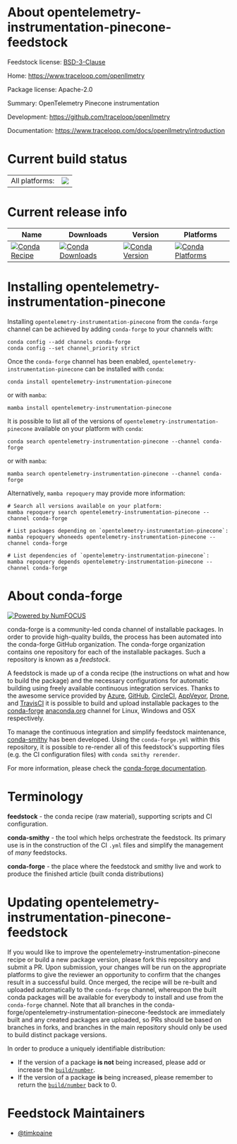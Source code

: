 About opentelemetry-instrumentation-pinecone-feedstock
======================================================

Feedstock license: [BSD-3-Clause](https://github.com/conda-forge/opentelemetry-instrumentation-pinecone-feedstock/blob/main/LICENSE.txt)

Home: https://www.traceloop.com/openllmetry

Package license: Apache-2.0

Summary: OpenTelemetry Pinecone instrumentation

Development: https://github.com/traceloop/openllmetry

Documentation: https://www.traceloop.com/docs/openllmetry/introduction

Current build status
====================


<table><tr><td>All platforms:</td>
    <td>
      <a href="https://dev.azure.com/conda-forge/feedstock-builds/_build/latest?definitionId=25152&branchName=main">
        <img src="https://dev.azure.com/conda-forge/feedstock-builds/_apis/build/status/opentelemetry-instrumentation-pinecone-feedstock?branchName=main">
      </a>
    </td>
  </tr>
</table>

Current release info
====================

| Name | Downloads | Version | Platforms |
| --- | --- | --- | --- |
| [![Conda Recipe](https://img.shields.io/badge/recipe-opentelemetry--instrumentation--pinecone-green.svg)](https://anaconda.org/conda-forge/opentelemetry-instrumentation-pinecone) | [![Conda Downloads](https://img.shields.io/conda/dn/conda-forge/opentelemetry-instrumentation-pinecone.svg)](https://anaconda.org/conda-forge/opentelemetry-instrumentation-pinecone) | [![Conda Version](https://img.shields.io/conda/vn/conda-forge/opentelemetry-instrumentation-pinecone.svg)](https://anaconda.org/conda-forge/opentelemetry-instrumentation-pinecone) | [![Conda Platforms](https://img.shields.io/conda/pn/conda-forge/opentelemetry-instrumentation-pinecone.svg)](https://anaconda.org/conda-forge/opentelemetry-instrumentation-pinecone) |

Installing opentelemetry-instrumentation-pinecone
=================================================

Installing `opentelemetry-instrumentation-pinecone` from the `conda-forge` channel can be achieved by adding `conda-forge` to your channels with:

```
conda config --add channels conda-forge
conda config --set channel_priority strict
```

Once the `conda-forge` channel has been enabled, `opentelemetry-instrumentation-pinecone` can be installed with `conda`:

```
conda install opentelemetry-instrumentation-pinecone
```

or with `mamba`:

```
mamba install opentelemetry-instrumentation-pinecone
```

It is possible to list all of the versions of `opentelemetry-instrumentation-pinecone` available on your platform with `conda`:

```
conda search opentelemetry-instrumentation-pinecone --channel conda-forge
```

or with `mamba`:

```
mamba search opentelemetry-instrumentation-pinecone --channel conda-forge
```

Alternatively, `mamba repoquery` may provide more information:

```
# Search all versions available on your platform:
mamba repoquery search opentelemetry-instrumentation-pinecone --channel conda-forge

# List packages depending on `opentelemetry-instrumentation-pinecone`:
mamba repoquery whoneeds opentelemetry-instrumentation-pinecone --channel conda-forge

# List dependencies of `opentelemetry-instrumentation-pinecone`:
mamba repoquery depends opentelemetry-instrumentation-pinecone --channel conda-forge
```


About conda-forge
=================

[![Powered by
NumFOCUS](https://img.shields.io/badge/powered%20by-NumFOCUS-orange.svg?style=flat&colorA=E1523D&colorB=007D8A)](https://numfocus.org)

conda-forge is a community-led conda channel of installable packages.
In order to provide high-quality builds, the process has been automated into the
conda-forge GitHub organization. The conda-forge organization contains one repository
for each of the installable packages. Such a repository is known as a *feedstock*.

A feedstock is made up of a conda recipe (the instructions on what and how to build
the package) and the necessary configurations for automatic building using freely
available continuous integration services. Thanks to the awesome service provided by
[Azure](https://azure.microsoft.com/en-us/services/devops/), [GitHub](https://github.com/),
[CircleCI](https://circleci.com/), [AppVeyor](https://www.appveyor.com/),
[Drone](https://cloud.drone.io/welcome), and [TravisCI](https://travis-ci.com/)
it is possible to build and upload installable packages to the
[conda-forge](https://anaconda.org/conda-forge) [anaconda.org](https://anaconda.org/)
channel for Linux, Windows and OSX respectively.

To manage the continuous integration and simplify feedstock maintenance,
[conda-smithy](https://github.com/conda-forge/conda-smithy) has been developed.
Using the ``conda-forge.yml`` within this repository, it is possible to re-render all of
this feedstock's supporting files (e.g. the CI configuration files) with ``conda smithy rerender``.

For more information, please check the [conda-forge documentation](https://conda-forge.org/docs/).

Terminology
===========

**feedstock** - the conda recipe (raw material), supporting scripts and CI configuration.

**conda-smithy** - the tool which helps orchestrate the feedstock.
                   Its primary use is in the construction of the CI ``.yml`` files
                   and simplify the management of *many* feedstocks.

**conda-forge** - the place where the feedstock and smithy live and work to
                  produce the finished article (built conda distributions)


Updating opentelemetry-instrumentation-pinecone-feedstock
=========================================================

If you would like to improve the opentelemetry-instrumentation-pinecone recipe or build a new
package version, please fork this repository and submit a PR. Upon submission,
your changes will be run on the appropriate platforms to give the reviewer an
opportunity to confirm that the changes result in a successful build. Once
merged, the recipe will be re-built and uploaded automatically to the
`conda-forge` channel, whereupon the built conda packages will be available for
everybody to install and use from the `conda-forge` channel.
Note that all branches in the conda-forge/opentelemetry-instrumentation-pinecone-feedstock are
immediately built and any created packages are uploaded, so PRs should be based
on branches in forks, and branches in the main repository should only be used to
build distinct package versions.

In order to produce a uniquely identifiable distribution:
 * If the version of a package **is not** being increased, please add or increase
   the [``build/number``](https://docs.conda.io/projects/conda-build/en/latest/resources/define-metadata.html#build-number-and-string).
 * If the version of a package **is** being increased, please remember to return
   the [``build/number``](https://docs.conda.io/projects/conda-build/en/latest/resources/define-metadata.html#build-number-and-string)
   back to 0.

Feedstock Maintainers
=====================

* [@timkpaine](https://github.com/timkpaine/)

